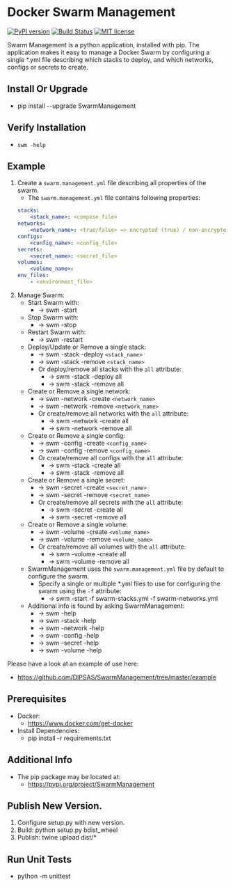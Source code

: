 # Docker Swarm Management

[![PyPI version](https://badge.fury.io/py/SwarmManagement.svg)](https://badge.fury.io/py/SwarmManagement)
[![Build Status](https://travis-ci.com/DIPSAS/SwarmManagement.svg?branch=master)](https://travis-ci.com/DIPSAS/SwarmManagement)
[![MIT license](http://img.shields.io/badge/license-MIT-brightgreen.svg)](http://opensource.org/licenses/MIT)

Swarm Management is a python application, installed with pip.
The application makes it easy to manage a Docker Swarm by configuring a single *.yml file describing which stacks to deploy, and which networks, configs or secrets to create.

## Install Or Upgrade
- pip install --upgrade SwarmManagement

## Verify Installation
- `swm -help`

## Example
1. Create a `swarm.management.yml` file describing all properties of the swarm.
    - The `swarm.management.yml` file contains following properties:
    ```yaml
    stacks:
        <stack_name>: <compose_file>
    networks:
        <network_name>: <true/false> => encrypted (true) / non-encrypted (false)
    configs:
        <config_name>: <config_file>
    secrets:
        <secret_name>: <secret_file>
    volumes:
        <volume_name>:
    env_files:
        - <environment_file>
    ```
2. Manage Swarm:
    - Start Swarm with:
        - -> swm -start
    - Stop Swarm with:
        - -> swm -stop
    - Restart Swarm with:
        - -> swm -restart
    - Deploy/Update or Remove a single stack:
        - -> swm -stack -deploy `<stack_name>`
        - -> swm -stack -remove `<stack_name>`
        - Or deploy/remove all stacks with the `all` attribute:
            - -> swm -stack -deploy all
            - -> swm -stack -remove all
    - Create or Remove a single network:
        - -> swm -network -create `<network_name>`
        - -> swm -network -remove `<network_name>`
        - Or create/remove all networks with the `all` attribute:
            - -> swm -network -create all
            - -> swm -network -remove all
    - Create or Remove a single config:
        - -> swm -config -create `<config_name>`
        - -> swm -config -remove `<config_name>`
        - Or create/remove all configs with the `all` attribute:
            - -> swm -stack -create all
            - -> swm -stack -remove all
    - Create or Remove a single secret:
        - -> swm -secret -create `<secret_name>`
        - -> swm -secret -remove `<secret_name>`
        - Or create/remove all secrets with the `all` attribute:
            - -> swm -secret -create all
            - -> swm -secret -remove all
    - Create or Remove a single volume:
        - -> swm -volume -create `<volume_name>`
        - -> swm -volume -remove `<volume_name>`
        - Or create/remove all volumes with the `all` attribute:
            - -> swm -volume -create all
            - -> swm -volume -remove all
    - SwarmManagement uses the `swarm.management.yml` file by default to configure the swarm.
        - Specify a single or multiple *.yml files to use for configuring the swarm using the `-f` attribute:
            - -> swm -start -f swarm-stacks.yml -f swarm-networks.yml
    - Additional info is found by asking SwarmManagement:
        - -> swm -help
        - -> swm -stack -help
        - -> swm -network -help
        - -> swm -config -help
        - -> swm -secret -help
        - -> swm -volume -help

Please have a look at an example of use here:
- https://github.com/DIPSAS/SwarmManagement/tree/master/example

## Prerequisites
- Docker:
    - https://www.docker.com/get-docker
- Install Dependencies:
    - pip install -r requirements.txt

## Additional Info
- The pip package may be located at:
    - https://pypi.org/project/SwarmManagement

## Publish New Version.
1. Configure setup.py with new version.
2. Build: python setup.py bdist_wheel
3. Publish: twine upload dist/*

## Run Unit Tests
- python -m unittest